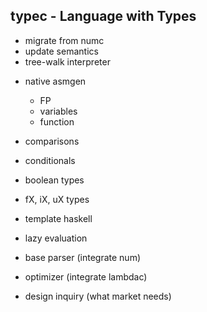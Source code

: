 ## typec - Language with Types

+ migrate from numc
+ update semantics
+ tree-walk interpreter

- native asmgen
  - FP
  - variables
  - function

- comparisons
- conditionals
- boolean types
- fX, iX, uX types
- template haskell
- lazy evaluation
- base parser (integrate num)
- optimizer (integrate lambdac)
- design inquiry (what market needs)